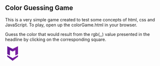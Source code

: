 ## Color Guessing Game

This is a very simple game created to test some concepts of html, css and JavaScript.
To play, open up the colorGame.html in your browser.

Guess the color that would result from the rgb(,,) value presented in the headline by clicking on the corresponding square.

![alt text](https://github.com/adam-p/markdown-here/raw/master/src/common/images/icon48.png "Game Screenshot")
